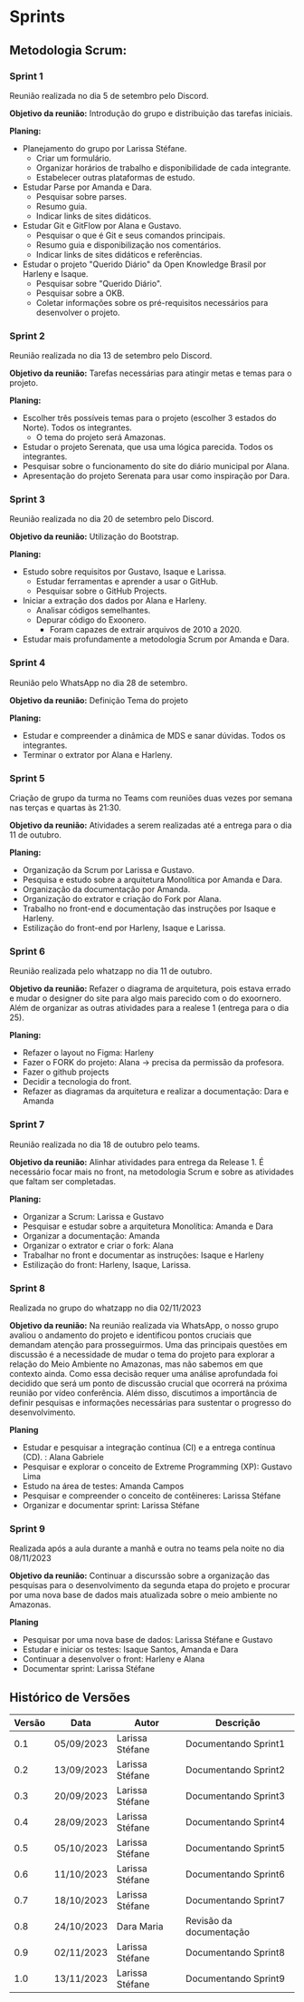 # Sprints

## Metodologia Scrum:

### Sprint 1

Reunião realizada no dia 5 de setembro pelo Discord.

**Objetivo da reunião:** Introdução do grupo e distribuição das tarefas iniciais.

**Planing:**

- Planejamento do grupo por Larissa Stéfane.
    - Criar um formulário.
    - Organizar horários de trabalho e disponibilidade de cada integrante.
    - Estabelecer outras plataformas de estudo.
- Estudar Parse por Amanda e Dara.
    - Pesquisar sobre parses.
    - Resumo guia.
    - Indicar links de sites didáticos.
- Estudar Git e GitFlow por Alana e Gustavo.
    - Pesquisar o que é Git e seus comandos principais.
    - Resumo guia e disponibilização nos comentários.
    - Indicar links de sites didáticos e referências.
- Estudar o projeto "Querido Diário" da Open Knowledge Brasil por Harleny e Isaque.
    - Pesquisar sobre "Querido Diário".
    - Pesquisar sobre a OKB.
    - Coletar informações sobre os pré-requisitos necessários para desenvolver o projeto.

### Sprint 2

 Reunião realizada no dia 13 de setembro pelo Discord.

**Objetivo da reunião:** Tarefas necessárias para atingir metas e temas para o projeto.

**Planing:**

- Escolher três possíveis temas para o projeto (escolher 3 estados do Norte). Todos os integrantes.
  - O tema do projeto será Amazonas.
- Estudar o projeto Serenata, que usa uma lógica parecida. Todos os integrantes.
- Pesquisar sobre o funcionamento do site do diário municipal por Alana.
- Apresentação do projeto Serenata para usar como inspiração por Dara.

### Sprint 3

Reunião realizada no dia 20 de setembro pelo Discord.

**Objetivo da reunião:**  Utilização do Bootstrap.

**Planing:**

- Estudo sobre requisitos por Gustavo, Isaque e Larissa.
    - Estudar ferramentas e aprender a usar o GitHub.
    - Pesquisar sobre o GitHub Projects.
- Iniciar a extração dos dados por Alana e Harleny.
    - Analisar códigos semelhantes.
    - Depurar código do Exoonero.
        - Foram capazes de extrair arquivos de 2010 a 2020.
- Estudar mais profundamente a metodologia Scrum por Amanda e Dara.

### Sprint 4

Reunião pelo WhatsApp no dia 28 de setembro.

**Objetivo da reunião:** Definição Tema do projeto

**Planing:**

- Estudar e compreender a dinâmica de MDS e sanar dúvidas. Todos os integrantes.
- Terminar o extrator por Alana e Harleny.

### Sprint 5

Criação de grupo da turma no Teams com reuniões duas vezes por semana nas terças e quartas às 21:30.

**Objetivo da reunião:** Atividades a serem realizadas até a entrega para o dia 11 de outubro.

**Planing:**

- Organização da Scrum por Larissa e Gustavo.
- Pesquisa e estudo sobre a arquitetura Monolítica por Amanda e Dara.
- Organização da documentação por Amanda.
- Organização do extrator e criação do Fork por Alana.
- Trabalho no front-end e documentação das instruções por Isaque e Harleny.
- Estilização do front-end por Harleny, Isaque e Larissa.

### Sprint 6
Reunião realizada pelo whatzapp no dia 11 de outubro.

**Objetivo da reunião:** Refazer o diagrama de arquitetura, pois estava errado e
mudar o designer do site para algo mais parecido com o do exoornero. Além de organizar as
outras atividades para a realese 1 (entrega para o dia 25).

**Planing:**

- Refazer o layout no Figma: Harleny
- Fazer o FORK do projeto: Alana → precisa da permissão da profesora.
- Fazer o github projects
- Decidir a tecnologia do front.
- Refazer as diagramas da arquitetura e realizar a documentação: Dara e Amanda

### Sprint 7 
Reunião realizada no dia 18 de outubro pelo teams.

**Objetivo da reunião:** Alinhar atividades para entrega da Release 1. É necessário focar mais no front, na metodologia Scrum e sobre as
atividades que faltam ser completadas.

**Planing:**

- Organizar a Scrum: Larissa e Gustavo
- Pesquisar e estudar sobre a arquitetura Monolítica: Amanda e Dara
- Organizar a documentação: Amanda
- Organizar o extrator e criar o fork: Alana
- Trabalhar no front e documentar as instruções: Isaque e Harleny
- Estilização do front: Harleny, Isaque, Larissa.

### Sprint 8
Realizada no grupo do whatzapp  no dia 02/11/2023

**Objetivo da reunião:** Na reunião realizada via WhatsApp, o nosso grupo avaliou o andamento do projeto e identificou pontos cruciais que demandam atenção para prosseguirmos. Uma das principais questões em discussão é a necessidade de mudar o tema do projeto para explorar a relação do Meio Ambiente no Amazonas, mas não sabemos em que contexto ainda. Como essa decisão requer uma análise aprofundada foi decidido que será um ponto de discussão crucial que ocorrerá na próxima reunião por vídeo conferência. Além disso, discutimos a importância de definir pesquisas e informações necessárias para sustentar o progresso do desenvolvimento.

**Planing**

- Estudar e pesquisar a integração contínua (CI) e a entrega contínua (CD). : Alana Gabriele
- Pesquisar e explorar o conceito de Extreme Programming (XP): Gustavo Lima
- Estudo na área de testes: Amanda Campos
- Pesquisar e compreender o conceito de contêineres: Larissa Stéfane
- Organizar e documentar sprint: Larissa Stéfane

### Sprint 9

Realizada após a aula durante a manhã e outra no teams pela noite no dia 08/11/2023

**Objetivo da reunião:** Continuar a discurssão sobre a organização das pesquisas para o desenvolvimento da segunda etapa do projeto e procurar por uma nova base de dados mais atualizada sobre o meio ambiente no Amazonas.

**Planing**

- Pesquisar por uma nova base de dados: Larissa Stéfane e Gustavo
- Estudar e iniciar os testes: Isaque Santos, Amanda e Dara
- Continuar a desenvolver o front: Harleny e Alana
- Documentar sprint: Larissa Stéfane


## Histórico de Versões

| Versão  |  Data  | Autor  |  Descrição  |
| ------------------- | ------------------- | ------------------- | ------------------- |
| 0.1 | 05/09/2023  | Larissa Stéfane | Documentando Sprint1 |
| 0.2 | 13/09/2023  | Larissa Stéfane | Documentando Sprint2 |
| 0.3 | 20/09/2023  | Larissa Stéfane | Documentando Sprint3 |
| 0.4 | 28/09/2023  | Larissa Stéfane | Documentando Sprint4 |
| 0.5 | 05/10/2023  | Larissa Stéfane | Documentando Sprint5 |
| 0.6 | 11/10/2023  | Larissa Stéfane | Documentando Sprint6 |
| 0.7 | 18/10/2023  | Larissa Stéfane | Documentando Sprint7 |
| 0.8 | 24/10/2023  | Dara Maria  | Revisão da documentação |
| 0.9 | 02/11/2023  | Larissa Stéfane | Documentando Sprint8 |
| 1.0| 13/11/2023  | Larissa Stéfane | Documentando Sprint9 |
